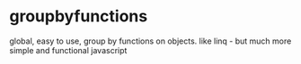 # groupbyfunctions
global, easy to use, group by functions on objects. like linq - but much more simple and functional javascript
